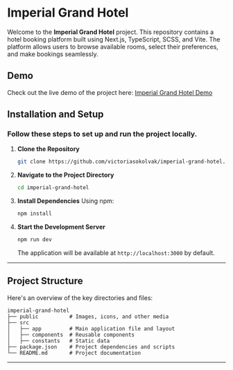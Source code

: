 # Imperial Grand Hotel

Welcome to the **Imperial Grand Hotel** project. This repository contains a hotel booking platform built using Next.js, TypeScript, SCSS, and Vite. The platform allows users to browse available rooms, select their preferences, and make bookings seamlessly.

##  Demo
Check out the live demo of the project here: [Imperial Grand Hotel Demo](https://victoriasokolvak.github.io/imperial-grand-hotel/)


##  Installation and Setup
### Follow these steps to set up and run the project locally.

1. **Clone the Repository**
   ```bash
   git clone https://github.com/victoriasokolvak/imperial-grand-hotel.git
   ```

2. **Navigate to the Project Directory**
   ```bash
   cd imperial-grand-hotel
   ```

3. **Install Dependencies**
   Using npm:
   ```bash
   npm install
   ```
 

4. **Start the Development Server**

   ```bash
   npm run dev
   ```


   The application will be available at `http://localhost:3000` by default.

---

##  Project Structure
Here's an overview of the key directories and files:

```
imperial-grand-hotel
├── public          # Images, icons, and other media
├── src
│   ├── app         # Main application file and layout
│   ├── components  # Reusable components
│   ├── constants   # Static data
├── package.json    # Project dependencies and scripts
└── README.md       # Project documentation
```
---
